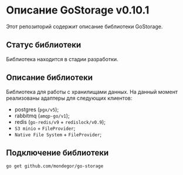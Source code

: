 # Описание GoStorage v0.10.1
Этот репозиторий содержит описание библиотеки GoStorage.

## Статус библиотеки
Библиотека находится в стадии разработки.

## Описание библиотеки
Библиотека для работы с хранилищами данных.
На данный момент реализованы адаптеры для следующих клиентов:
- postgres (`pgx/v5`);
- rabbitmq (`amqp-go/v1`);
- redis (`go-redis/v9` + `redislock/v0.9`);
- `S3 minio` + `FileProvider`;
- `Native File System` + `FileProvider`;

## Подключение библиотеки
`go get github.com/mondegor/go-storage`